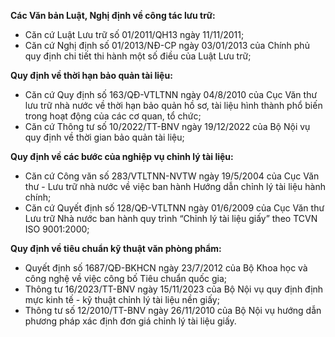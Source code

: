**Các Văn bản Luật, Nghị định về công tác lưu trữ:**

- Căn cứ Luật Lưu trữ số 01/2011/QH13 ngày 11/11/2011;
- Căn cứ Nghị định số 01/2013/NĐ-CP ngày 03/01/2013 của Chính phủ quy định chi tiết thi hành một số điều của Luật Lưu trữ;

**Quy định về thời hạn bảo quản tài liệu:**

- Căn cứ Quy định số 163/QĐ-VTLTNN ngày 04/8/2010 của Cục Văn thư lưu trữ nhà nước về thời hạn bảo quản hồ sơ, tài liệu hình thành phổ biến trong hoạt động của các cơ quan, tổ chức;
- Căn cứ Thông tư số 10/2022/TT-BNV ngày 19/12/2022 của Bộ Nội vụ quy định về thời gian bảo quản tài liệu;

**Quy định về các bước của nghiệp vụ chỉnh lý tài liệu:**

- Căn cứ Công văn số 283/VTLTNN-NVTW ngày 19/5/2004 của Cục Văn thư - Lưu trữ nhà nước về việc ban hành Hướng dẫn chỉnh lý tài liệu hành chính;
- Căn cứ Quyết định số 128/QĐ-VTLTNN ngày 01/6/2009 của Cục Văn thư Lưu trữ Nhà nước ban hành quy trình “Chỉnh lý tài liệu giấy” theo TCVN ISO 9001:2000;

**Quy định về tiêu chuẩn kỹ thuật văn phòng phẩm:**

- Quyết định số 1687/QĐ-BKHCN ngày 23/7/2012 của Bộ Khoa học và công nghệ về việc công bố Tiêu chuẩn quốc gia;
- Thông tư 16/2023/TT-BNV ngày 15/11/2023 của Bộ Nội vụ quy định định mực kinh tế - kỹ thuật chỉnh lý tài liệu nền giấy;
- Thông tư số 12/2010/TT-BNV ngày 26/11/2010 của Bộ Nội vụ hướng dẫn phương pháp xác định đơn giá chỉnh lý tài liệu giấy.